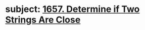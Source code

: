 # subject: <a href="https://leetcode.com/problems/determine-if-two-strings-are-close/description/?envType=study-plan-v2&envId=leetcode-75">1657. Determine if Two Strings Are Close</a>
